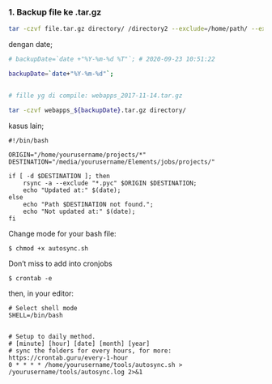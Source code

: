 ### 1. Backup file ke .tar.gz

```bash
tar -czvf file.tar.gz directory/ /directory2 --exclude=/home/path/ --exclude=*.mp4
```

dengan date;


```bash
# backupDate=`date +"%Y-%m-%d %T"`; # 2020-09-23 10:51:22

backupDate=`date+"%Y-%m-%d"`;


# fille yg di compile: webapps_2017-11-14.tar.gz

tar -czvf webapps_${backupDate}.tar.gz directory/
```

kasus lain;

```
#!/bin/bash

ORIGIN="/home/yourusername/projects/*"
DESTINATION="/media/yourusername/Elements/jobs/projects/"

if [ -d $DESTINATION ]; then
    rsync -a --exclude "*.pyc" $ORIGIN $DESTINATION;
    echo "Updated at:" $(date);
else
    echo "Path $DESTINATION not found.";
    echo "Not updated at:" $(date);
fi
```

Change mode for your bash file:

```
$ chmod +x autosync.sh
```

Don’t miss to add into cronjobs

```
$ crontab -e
```

then, in your editor:

```
# Select shell mode
SHELL=/bin/bash


# Setup to daily method.
# [minute] [hour] [date] [month] [year]
# sync the folders for every hours, for more: https://crontab.guru/every-1-hour
0 * * * * /home/yourusername/tools/autosync.sh > /yourusername/tools/autosync.log 2>&1
```


